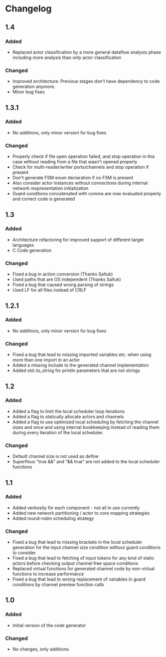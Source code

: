 # Changelog

## 1.4

### Added
 * Replaced actor classification by a more general dataflow analysis phase including more analysis than only actor classification
 
### Changed
 * Improved architecture: Previous stages don't have dependency to code generation anymore.
 * Minor bug fixes

## 1.3.1

### Added
 * No additions, only minor version for bug fixes
 
### Changed
 * Properly check if file open operation failed, and stop operation in this case without reading from a file that wasn't opened properly
 * Check for multi-reader/writer ports/channels and stop operation if present
 * Don't generate FSM enum declaration if no FSM is present
 * Also consider actor instances without connections during internal network respresentation initialization
 * Guard conditions concatenated with comma are now evaluated properly and correct code is generated

## 1.3

### Added
 * Architecture refactoring for improved support of different target languages
 * C Code generation

### Changed
 * Fixed a bug in action conversion (Thanks Saltuk)
 * Used paths that are OS independent (Thanks Saltuk)
 * Fixed a bug that caused wrong parsing of strings
 * Used LF for all files instead of CRLF

## 1.2.1

### Added
 * No additions, only minor version for bug fixes
 
### Changed
 * Fixed a bug that lead to missing imported variables etc. when using more than one import in an actor
 * Added a missing include to the generated channel implementation
 * Added std::to_string for println parameters that are not strings

## 1.2

### Added
 * Added a flag to limit the local scheduler loop iterations
 * Added a flag to statically allocate actors and channels
 * Added a flag to use optimized local scheduling by fetching the channel sizes and once and using internal bookkeeping instead of reading them during every iteration of the local scheduler.

### Changed
 * Default channel size is not used as define
 * Superflous "true &&" and "&& true" are not added to the local scheduler functions

## 1.1

### Added
 * Added verbosity for each component - not all in use currently
 * Added new network partitioning / actor to core mapping strategies
 * Added round-robin scheduling strategy

### Changed
 * Fixed a bug that lead to missing brackets in the local scheduler generation for the input channel size condition without guard conditions to consider
 * Fixed a bug that lead to fetching of input tokens for any kind of static actors before checking output channel free space conditions
 * Replaced virtual functions for generated channel code by non-virtual functions to increase performance
 * Fixed a bug that lead to wrong replacement of variables in guard conditions by channel preview function calls

## 1.0

### Added
 * Initial version of the code generator

### Changed
 * No changes, only additions.
